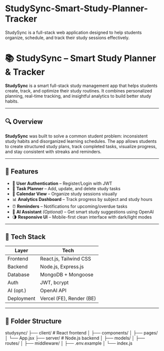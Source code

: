 # StudySync-Smart-Study-Planner-Tracker
StudySync is a full-stack web application designed to help students organize, schedule, and track their study sessions effectively.
# 📚 StudySync – Smart Study Planner & Tracker

**StudySync** is a smart full-stack study management app that helps students create, track, and optimize their study routines. It combines personalized planning, real-time tracking, and insightful analytics to build better study habits.

---

## 🔍 Overview

**StudySync** was built to solve a common student problem: inconsistent study habits and disorganized learning schedules. The app allows students to create structured study plans, track completed tasks, visualize progress, and stay consistent with streaks and reminders.

---

## 🚀 Features

- 🔐 **User Authentication** – Register/Login with JWT
- 📝 **Task Planner** – Add, update, and delete study tasks
- 📅 **Calendar View** – Organize study sessions visually
- 📊 **Analytics Dashboard** – Track progress by subject and study hours
- ⏰ **Reminders** – Notifications for upcoming/overdue tasks
- 🤖 **AI Assistant** *(Optional)* – Get smart study suggestions using OpenAI
- 🌗 **Responsive UI** – Mobile-first clean interface with dark/light modes

---

## 🧱 Tech Stack

| Layer      | Tech                     |
|------------|--------------------------|
| Frontend   | React.js, Tailwind CSS   |
| Backend    | Node.js, Express.js      |
| Database   | MongoDB + Mongoose       |
| Auth       | JWT, bcrypt              |
| AI (opt.)  | OpenAI API               |
| Deployment | Vercel (FE), Render (BE) |

---

## 📁 Folder Structure

studysync/
├── client/ # React frontend
│ ├── components/
│ ├── pages/
│ └── App.jsx
├── server/ # Node.js backend
│ ├── models/
│ ├── routes/
│ ├── middleware/
│ ├── .env.example
│ └── index.js
